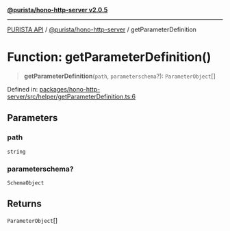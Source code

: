 [**@purista/hono-http-server v2.0.5**](../README.md)

***

[PURISTA API](../../../packages.md) / [@purista/hono-http-server](../README.md) / getParameterDefinition

# Function: getParameterDefinition()

> **getParameterDefinition**(`path`, `parameterschema`?): `ParameterObject`[]

Defined in: [packages/hono-http-server/src/helper/getParameterDefinition.ts:6](https://github.com/puristajs/purista/blob/master/packages/hono-http-server/src/helper/getParameterDefinition.ts#L6)

## Parameters

### path

`string`

### parameterschema?

`SchemaObject`

## Returns

`ParameterObject`[]
